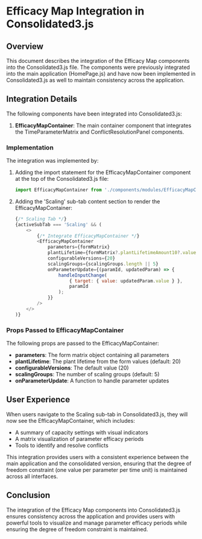 # Efficacy Map Integration in Consolidated3.js

## Overview

This document describes the integration of the Efficacy Map components into the Consolidated3.js file. The components were previously integrated into the main application (HomePage.js) and have now been implemented in Consolidated3.js as well to maintain consistency across the application.

## Integration Details

The following components have been integrated into Consolidated3.js:

1. **EfficacyMapContainer**: The main container component that integrates the TimeParameterMatrix and ConflictResolutionPanel components.

### Implementation

The integration was implemented by:

1. Adding the import statement for the EfficacyMapContainer component at the top of the Consolidated3.js file:
   ```javascript
   import EfficacyMapContainer from './components/modules/EfficacyMapContainer';
   ```

2. Adding the 'Scaling' sub-tab content section to render the EfficacyMapContainer:
   ```javascript
   {/* Scaling Tab */}
   {activeSubTab === 'Scaling' && (
       <>
           {/* Integrate EfficacyMapContainer */}
           <EfficacyMapContainer
               parameters={formMatrix}
               plantLifetime={formMatrix?.plantLifetimeAmount10?.value || 20}
               configurableVersions={20}
               scalingGroups={scalingGroups.length || 5}
               onParameterUpdate={(paramId, updatedParam) => {
                   handleInputChange(
                       { target: { value: updatedParam.value } },
                       paramId
                   );
               }}
           />
       </>
   )}
   ```

### Props Passed to EfficacyMapContainer

The following props are passed to the EfficacyMapContainer:

- **parameters**: The form matrix object containing all parameters
- **plantLifetime**: The plant lifetime from the form values (default: 20)
- **configurableVersions**: The default value (20)
- **scalingGroups**: The number of scaling groups (default: 5)
- **onParameterUpdate**: A function to handle parameter updates

## User Experience

When users navigate to the Scaling sub-tab in Consolidated3.js, they will now see the EfficacyMapContainer, which includes:
- A summary of capacity settings with visual indicators
- A matrix visualization of parameter efficacy periods
- Tools to identify and resolve conflicts

This integration provides users with a consistent experience between the main application and the consolidated version, ensuring that the degree of freedom constraint (one value per parameter per time unit) is maintained across all interfaces.

## Conclusion

The integration of the Efficacy Map components into Consolidated3.js ensures consistency across the application and provides users with powerful tools to visualize and manage parameter efficacy periods while ensuring the degree of freedom constraint is maintained.